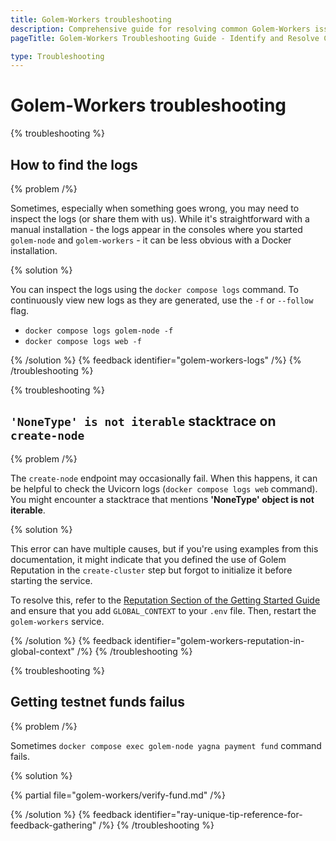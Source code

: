 ```yaml
---
title: Golem-Workers troubleshooting
description: Comprehensive guide for resolving common Golem-Workers issues, including log file analysis and problem-solving techniques.
pageTitle: Golem-Workers Troubleshooting Guide - Identify and Resolve Common Issues

type: Troubleshooting
---
```


# Golem-Workers troubleshooting

{% troubleshooting %}

## How to find the logs 

{% problem /%}

Sometimes, especially when something goes wrong, 
you may need to inspect the logs (or share them with us). 
While it's straightforward with a manual installation - the logs appear in the consoles 
where you started `golem-node` and `golem-workers` - it can be less obvious with a Docker installation.

{% solution %}


You can inspect the logs using the `docker compose logs` command. 
To continuously view new logs as they are generated, use the `-f` or `--follow` flag.
- `docker compose logs golem-node -f`
- `docker compose logs web -f`


{% /solution %}
{% feedback identifier="golem-workers-logs" /%}
{% /troubleshooting %}

{% troubleshooting %}

## `'NoneType' is not iterable` stacktrace on `create-node`

{% problem /%}

The `create-node` endpoint may occasionally fail. When this happens, it can be helpful to check the Uvicorn logs 
(`docker compose logs web` command). 
You might encounter a stacktrace that mentions **'NoneType' object is not iterable**.

{% solution %}

This error can have multiple causes, but if you're using examples from this documentation, 
it might indicate that you defined the use of Golem Reputation in the `create-cluster` step 
but forgot to initialize it before starting the service.

To resolve this, refer to the 
[Reputation Section of the Getting Started Guide](/docs/creators/golem-workers/getting-started#5-use-golem-reputation-optional) 
and ensure that you add `GLOBAL_CONTEXT` to your `.env` file. Then, restart the `golem-workers` service.



{% /solution %}
{% feedback identifier="golem-workers-reputation-in-global-context" /%}
{% /troubleshooting %}

{% troubleshooting %}

## Getting testnet funds failus


{% problem /%}

Sometimes `docker compose exec golem-node yagna payment fund` command fails. 

{% solution %}

{% partial file="golem-workers/verify-fund.md" /%}

{% /solution %}
{% feedback identifier="ray-unique-tip-reference-for-feedback-gathering" /%}
{% /troubleshooting %}


<!--
{% troubleshooting %}

## Topic


{% problem /%}

Description

{% solution %}

Solution

{% /solution %}
{% feedback identifier="ray-unique-tip-reference-for-feedback-gathering" /%}
{% /troubleshooting %}
-->
